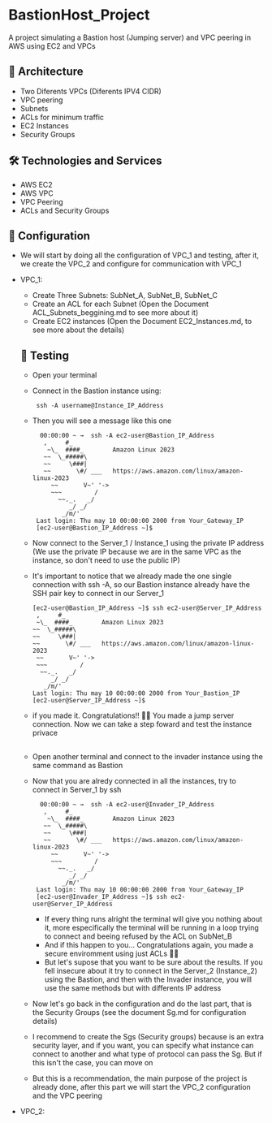# BastionHost_Project
A project simulating a Bastion host (Jumping server) and VPC peering in AWS using EC2 and VPCs

## 📐 Architecture ##
- Two Diferents VPCs (Diferents IPV4 CIDR)
- VPC peering
- Subnets
- ACLs for minimum traffic 
- EC2 Instances 
- Security Groups


## 🛠️ Technologies and Services ##
- AWS EC2
- AWS VPC
- VPC Peering
- ACLs and Security Groups


## 🔧 Configuration ##
- We will start by doing all the configuration of VPC_1 and testing, after it, we create the VPC_2 and configure for communication with VPC_1
- VPC_1:
  - Create Three Subnets: SubNet_A, SubNet_B, SubNet_C
  - Create an ACL for each Subnet (Open the Document ACL_Subnets_beggining.md to see more about it)
  - Create EC2 instances (Open the Document EC2_Instances.md, to see more about the details)

  ## 📝 Testing ##
  - Open your terminal
  - Connect in the Bastion instance using:
    
         ssh -A username@Instance_IP_Address

  - Then you will see a message like this one
    
          00:00:00 ~ →  ssh -A ec2-user@Bastion_IP_Address
           ,     #_
            ~\_  ####_        Amazon Linux 2023
           ~~  \_#####\
           ~~     \###|
           ~~       \#/ ___   https://aws.amazon.com/linux/amazon-linux-2023
             ~~       V~' '->
             ~~~         /
               ~~._.   _/
                  _/ _/
                _/m/'
         Last login: Thu may 10 00:00:00 2000 from Your_Gateway_IP
         [ec2-user@Bastion_IP_Address ~]$


  - Now connect to the Server_1 / Instance_1 using the private IP address (We use the private IP because we are in the same VPC as the instance, so don't need to use the public IP)
  - It's important to notice that we already made the one single connection with ssh -A, so our Bastion instance already have the SSH pair key to connect in our Server_1
    
        [ec2-user@Bastion_IP_Address ~]$ ssh ec2-user@Server_IP_Address
         ,     #_
         ~\_  ####_        Amazon Linux 2023
        ~~  \_#####\
        ~~     \###|
        ~~       \#/ ___   https://aws.amazon.com/linux/amazon-linux-2023
         ~~       V~' '->
         ~~~         /
          ~~._.   _/
             _/ _/
           _/m/'
        Last login: Thu may 10 00:00:00 2000 from Your_Bastion_IP
        [ec2-user@Server_IP_Address ~]$

  - if you made it. Congratulations!! 🎉🎉
    You made a jump server connection. Now we can take a step foward and test the instance privace

    ##
    
  - Open another terminal and connect to the invader instance using the same command as Bastion
  - Now that you are alredy connected in all the instances, try to connect in Server_1 by ssh


          00:00:00 ~ →  ssh -A ec2-user@Invader_IP_Address
           ,     #_
            ~\_  ####_        Amazon Linux 2023
           ~~  \_#####\
           ~~     \###|
           ~~       \#/ ___   https://aws.amazon.com/linux/amazon-linux-2023
             ~~       V~' '->
             ~~~         /
               ~~._.   _/
                  _/ _/
                _/m/'
         Last login: Thu may 10 00:00:00 2000 from Your_Gateway_IP
         [ec2-user@Invader_IP_Address ~]$ ssh ec2-user@Server_IP_Address
 
    - If every thing runs alright the terminal will give you nothing about it, more especifically the terminal will be running in a loop trying to connect and beeing refused by the ACL on SubNet_B
    - And if this happen to you... Congratulations again, you made a secure enviromment using just ACLs 🎉🎉
    - But let's supose that you want to be sure about the results. If you fell insecure about it try to connect in the Server_2 (Instance_2) using the Bastion, and then with the Invader instance, you will use the same methods but with differents IP address
    
  - Now let's go back in the configuration and do the last part, that is the Security Groups (see the document Sg.md for configuration details)
  - I recommend to create the Sgs (Security groups) because is an extra security layer, and if you want, you can specify what instance can connect to another and what type of protocol can pass the Sg. But if this isn't the case, you can move on
  - But this is a recommendation, the main purpose of the project is already done, after this part we will start the VPC_2 configuration and the VPC peering

- VPC_2: 
    
